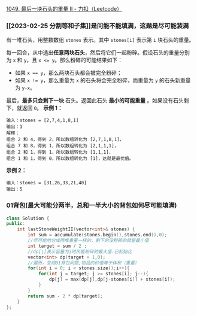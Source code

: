 [1049. 最后一块石头的重量 II - 力扣（Leetcode）](https://leetcode.cn/problems/last-stone-weight-ii/)

### [[2023-02-25  分割等和子集]]是问能不能填满，这题是尽可能装满
有一堆石头，用整数数组 `stones` 表示。其中 `stones[i]` 表示第 `i` 块石头的重量。

每一回合，从中选出**任意两块石头**，然后将它们一起粉碎。假设石头的重量分别为 `x` 和 `y`，且 `x <= y`。那么粉碎的可能结果如下：

-   如果 `x == y`，那么两块石头都会被完全粉碎；
-   如果 `x != y`，那么重量为 `x` 的石头将会完全粉碎，而重量为 `y` 的石头新重量为 `y-x`。

最后，**最多只会剩下一块** 石头。返回此石头 **最小的可能重量** 。如果没有石头剩下，就返回 `0`。
**示例 1：**
```
输入：stones = [2,7,4,1,8,1]
输出：1
解释：
组合 2 和 4，得到 2，所以数组转化为 [2,7,1,8,1]，
组合 7 和 8，得到 1，所以数组转化为 [2,1,1,1]，
组合 2 和 1，得到 1，所以数组转化为 [1,1,1]，
组合 1 和 1，得到 0，所以数组转化为 [1]，这就是最优值。
```

**示例 2：**
```
输入：stones = [31,26,33,21,40]
输出：5
```

### 01背包(最大可能分两半，总和一半大小的背包如何尽可能填满)
```c++
class Solution {
public:
    int lastStoneWeightII(vector<int>& stones) {
        int sum = accumulate(stones.begin(),stones.end(),0);
        //尽可能地分成两堆重量一样的，剩下的没粉碎的就是最小值
        int target = sum / 2 ;
        //dp[j]表示容量为j时所能粉碎的最大值.已初始化
        vector<int> dp(target + 1,0);
        //遍历，变成01背包问题,物品的价值等于体积（重量）
        for(int i = 0; i < stones.size();i++){
            for(int j = target; j >= stones[i]; j--){
                dp[j] = max(dp[j],dp[j-stones[i]] + stones[i]);
            }
        }
        return sum - 2 * dp[target];
    }
};
```

